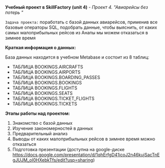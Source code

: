 **Учебный проект в SkillFactory (unit 4)** - *Проект 4. "Авиарейсы без потерь "*

`Задача проекта:` поработать с базой данных авиарейсов, применив все базовые операторы SQL,
				  подобрать данные, чтобы выяснить, от каких самых малоприбыльных рейсов из
				  Анапы мы можем отказаться в зимнее время
				  
**Краткая информация о данных:**

База данных находится в учебном Metabase и состоит из 8 таблиц:
* ТАБЛИЦА BOOKINGS.AIRCRAFTS
* ТАБЛИЦА BOOKINGS.AIRPORTS
* ТАБЛИЦА BOOKINGS.BOARDING_PASSES
* ТАБЛИЦА BOOKINGS.BOOKINGS
* ТАБЛИЦА BOOKINGS.FLIGHTS
* ТАБЛИЦА BOOKINGS.SEATS
* ТАБЛИЦА BOOKINGS.TICKET_FLIGHTS
* ТАБЛИЦА BOOKINGS.TICKETS

**Этапы работы над проектом:**
1. Знакомство с базой данных
2. Изучение закономерностей в данных
3. Предварительный анализ
4. Выводы от каких малоприбыльных рейсов в зимнее время можно отказаться
5. Подготовка презентации (доступна на  google-диске https://docs.google.com/presentation/d/1qhErfgD41icoJ2n46kujSacTnEgJUJM_oI0HXebkTfs/edit?usp=sharing)
